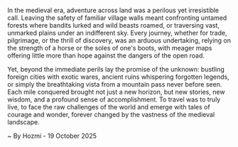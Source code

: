 
In the medieval era, adventure across land was a perilous yet irresistible call. Leaving the safety of familiar village walls meant confronting untamed forests where bandits lurked and wild beasts roamed, or traversing vast, unmarked plains under an indifferent sky. Every journey, whether for trade, pilgrimage, or the thrill of discovery, was an arduous undertaking, relying on the strength of a horse or the soles of one's boots, with meager maps offering little more than hope against the dangers of the open road.

Yet, beyond the immediate perils lay the promise of the unknown: bustling foreign cities with exotic wares, ancient ruins whispering forgotten legends, or simply the breathtaking vista from a mountain pass never before seen. Each mile conquered brought not just a new horizon, but new stories, new wisdom, and a profound sense of accomplishment. To travel was to truly live, to face the raw challenges of the world and emerge with tales of courage and wonder, forever changed by the vastness of the medieval landscape.

~ By Hozmi - 19 October 2025
